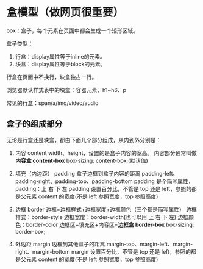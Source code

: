 # 盒模型（做网页很重要）

box：盒子，每个元素在页面中都会生成一个矩形区域。

盒子类型：

1. 行盒：display属性等于inline的元素。
2. 块盒：display属性等于block的元素。

行盒在页面中不换行，块盒独占一行。

浏览器默认样式表中的块盒：容器元素、h1~h6、p

常见的行盒：span/a/img/video/audio

## 盒子的组成部分

无论是行盒还是块盒，都由下面几个部分组成，从内到外分别是：

1. 内容  content
width、height，设置的是盒子内容的宽高。
内容部分通常叫做**内容盒 content-box**
box-sizing: content-box;(默认值)

2. 填充（内边距） padding
盒子边框到盒子内容的距离
padding-left、padding-right、padding-top、padding-bottom
padding 是个简写属性，padding：上 右 下 左
padding 设置百分比，不管是 top 还是 left，参照的都是父元素 content 的宽度(不是 left 参照宽度，top 参照高度)

3. 边框  border
边框=边框样式+边框宽度+边框颜色（三个都是简写属性）
边框样式：border-style
边框宽度：border-width(也可以用 上 右 下 左)
边框颜色：border-color
边框区+填充区+内容区=**边框盒 border-box**
box-sizing: border-box;

4. 外边距  margin
边框到其他盒子的距离
margin-top、margin-left、margin-right、margin-bottom
margin 设置百分比，不管是 top 还是 left，参照的都是父元素 content 的宽度(不是 left 参照宽度，top 参照高度)
